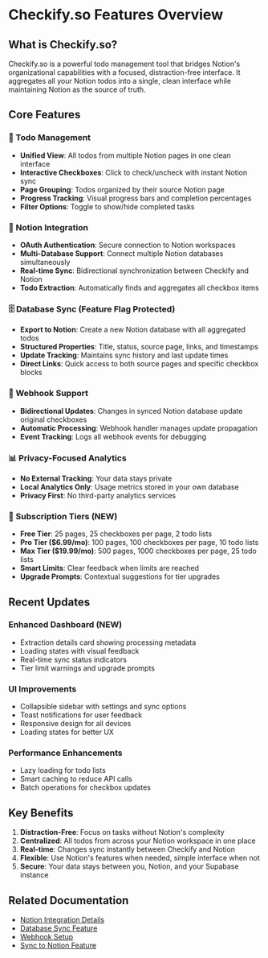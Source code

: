 # Checkify.so Features Overview

## What is Checkify.so?

Checkify.so is a powerful todo management tool that bridges Notion's organizational capabilities with a focused, distraction-free interface. It aggregates all your Notion todos into a single, clean interface while maintaining Notion as the source of truth.

## Core Features

### 📝 Todo Management
- **Unified View**: All todos from multiple Notion pages in one clean interface
- **Interactive Checkboxes**: Click to check/uncheck with instant Notion sync
- **Page Grouping**: Todos organized by their source Notion page
- **Progress Tracking**: Visual progress bars and completion percentages
- **Filter Options**: Toggle to show/hide completed tasks

### 🔗 Notion Integration
- **OAuth Authentication**: Secure connection to Notion workspaces
- **Multi-Database Support**: Connect multiple Notion databases simultaneously
- **Real-time Sync**: Bidirectional synchronization between Checkify and Notion
- **Todo Extraction**: Automatically finds and aggregates all checkbox items

### 🗄️ Database Sync (Feature Flag Protected)
- **Export to Notion**: Create a new Notion database with all aggregated todos
- **Structured Properties**: Title, status, source page, links, and timestamps
- **Update Tracking**: Maintains sync history and last update times
- **Direct Links**: Quick access to both source pages and specific checkbox blocks

### 🔄 Webhook Support
- **Bidirectional Updates**: Changes in synced Notion database update original checkboxes
- **Automatic Processing**: Webhook handler manages update propagation
- **Event Tracking**: Logs all webhook events for debugging

### 📊 Privacy-Focused Analytics
- **No External Tracking**: Your data stays private
- **Local Analytics Only**: Usage metrics stored in your own database
- **Privacy First**: No third-party analytics services

### 💎 Subscription Tiers (NEW)
- **Free Tier**: 25 pages, 25 checkboxes per page, 2 todo lists
- **Pro Tier ($6.99/mo)**: 100 pages, 100 checkboxes per page, 10 todo lists
- **Max Tier ($19.99/mo)**: 500 pages, 1000 checkboxes per page, 25 todo lists
- **Smart Limits**: Clear feedback when limits are reached
- **Upgrade Prompts**: Contextual suggestions for tier upgrades

## Recent Updates

### Enhanced Dashboard (NEW)
- Extraction details card showing processing metadata
- Loading states with visual feedback
- Real-time sync status indicators
- Tier limit warnings and upgrade prompts

### UI Improvements
- Collapsible sidebar with settings and sync options
- Toast notifications for user feedback
- Responsive design for all devices
- Loading states for better UX

### Performance Enhancements
- Lazy loading for todo lists
- Smart caching to reduce API calls
- Batch operations for checkbox updates

## Key Benefits

1. **Distraction-Free**: Focus on tasks without Notion's complexity
2. **Centralized**: All todos from across your Notion workspace in one place
3. **Real-time**: Changes sync instantly between Checkify and Notion
4. **Flexible**: Use Notion's features when needed, simple interface when not
5. **Secure**: Your data stays between you, Notion, and your Supabase instance

## Related Documentation

- [Notion Integration Details](./notion-integration.md)
- [Database Sync Feature](./notion-sync-feature.md)
- [Webhook Setup](./webhook-integration.md)
- [Sync to Notion Feature](./sync-to-notion-feature.md)